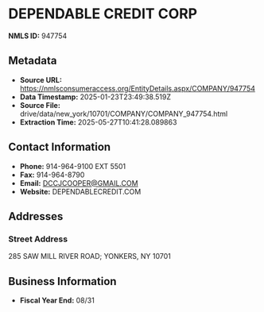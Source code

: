 # DEPENDABLE CREDIT CORP

**NMLS ID:** 947754

## Metadata
- **Source URL:** https://nmlsconsumeraccess.org/EntityDetails.aspx/COMPANY/947754
- **Data Timestamp:** 2025-01-23T23:49:38.519Z
- **Source File:** drive/data/new_york/10701/COMPANY/COMPANY_947754.html
- **Extraction Time:** 2025-05-27T10:41:28.089863

## Contact Information
- **Phone:** 914-964-9100 EXT 5501
- **Fax:** 914-964-8790
- **Email:** DCCJCOOPER@GMAIL.COM
- **Website:** DEPENDABLECREDIT.COM

## Addresses
### Street Address
285 SAW MILL RIVER ROAD; YONKERS, NY 10701

## Business Information
- **Fiscal Year End:** 08/31
